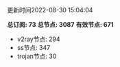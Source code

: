 更新时间2022-08-30 15:04:04

**总订阅: 73**
**总节点: 3087**
**有效节点: 671**
- v2ray节点: 294
- ss节点: 347
- trojan节点: 30
